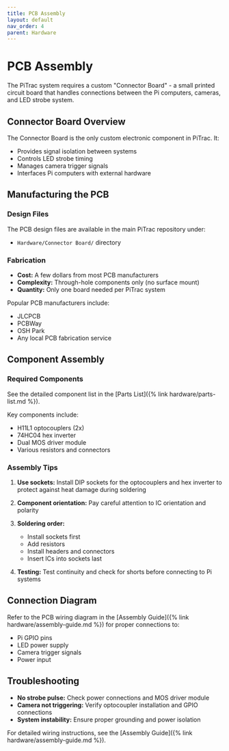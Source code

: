 ```yaml
---
title: PCB Assembly
layout: default
nav_order: 4
parent: Hardware
---
```


# PCB Assembly

The PiTrac system requires a custom "Connector Board" - a small printed circuit board that handles connections between the Pi computers, cameras, and LED strobe system.

## Connector Board Overview

The Connector Board is the only custom electronic component in PiTrac. It:
- Provides signal isolation between systems
- Controls LED strobe timing
- Manages camera trigger signals
- Interfaces Pi computers with external hardware

## Manufacturing the PCB

### Design Files

The PCB design files are available in the main PiTrac repository under:
- `Hardware/Connector Board/` directory

### Fabrication

- **Cost:** A few dollars from most PCB manufacturers
- **Complexity:** Through-hole components only (no surface mount)
- **Quantity:** Only one board needed per PiTrac system

Popular PCB manufacturers include:
- JLCPCB
- PCBWay  
- OSH Park
- Any local PCB fabrication service

## Component Assembly

### Required Components

See the detailed component list in the [Parts List]({% link hardware/parts-list.md %}).

Key components include:
- H11L1 optocouplers (2x)
- 74HC04 hex inverter
- Dual MOS driver module
- Various resistors and connectors

### Assembly Tips

1. **Use sockets:** Install DIP sockets for the optocouplers and hex inverter to protect against heat damage during soldering

2. **Component orientation:** Pay careful attention to IC orientation and polarity

3. **Soldering order:** 
   - Install sockets first
   - Add resistors
   - Install headers and connectors
   - Insert ICs into sockets last

4. **Testing:** Test continuity and check for shorts before connecting to Pi systems

## Connection Diagram

Refer to the PCB wiring diagram in the [Assembly Guide]({% link hardware/assembly-guide.md %}) for proper connections to:
- Pi GPIO pins
- LED power supply
- Camera trigger signals
- Power input

## Troubleshooting

- **No strobe pulse:** Check power connections and MOS driver module
- **Camera not triggering:** Verify optocoupler installation and GPIO connections  
- **System instability:** Ensure proper grounding and power isolation

For detailed wiring instructions, see the [Assembly Guide]({% link hardware/assembly-guide.md %}).